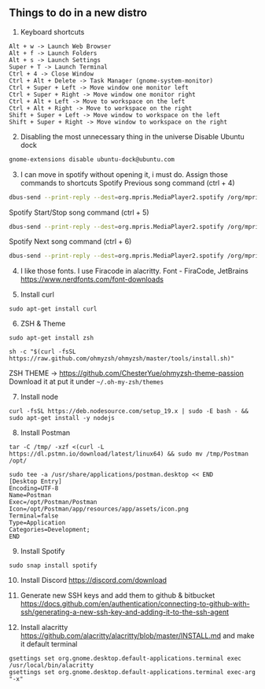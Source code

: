 ## Things to do in a new distro


1. Keyboard shortcuts
```console
Alt + w -> Launch Web Browser
Alt + f -> Launch Folders 
Alt + s -> Launch Settings
Super + T -> Launch Terminal
Ctrl + 4 -> Close Window
Ctrl + Alt + Delete -> Task Manager (gnome-system-monitor)
Ctrl + Super + Left -> Move window one monitor left
Ctrl + Super + Right -> Move window one monitor right
Ctrl + Alt + Left -> Move to workspace on the left
Ctrl + Alt + Right -> Move to workspace on the right
Shift + Super + Left -> Move window to workspace on the left
Shift + Super + Right -> Move window to workspace on the right
```
2. Disabling the most unnecessary thing in the universe
Disable Ubuntu dock
```bash
gnome-extensions disable ubuntu-dock@ubuntu.com
```

3. I can move in spotify without opening it, i must do. Assign those commands to shortcuts
Spotify Previous song command (ctrl + 4)
```bash
dbus-send --print-reply --dest=org.mpris.MediaPlayer2.spotify /org/mpris/MediaPlayer2 org.mpris.MediaPlayer2.Player.Previous
```
Spotify Start/Stop song command (ctrl + 5)
```bash
dbus-send --print-reply --dest=org.mpris.MediaPlayer2.spotify /org/mpris/MediaPlayer2 org.mpris.MediaPlayer2.Player.PlayPause
```
Spotify Next song command (ctrl + 6)
```bash
dbus-send --print-reply --dest=org.mpris.MediaPlayer2.spotify /org/mpris/MediaPlayer2 org.mpris.MediaPlayer2.Player.Next
```
4. I like those fonts. I use Firacode in alacritty.
Font - FiraCode, JetBrains
https://www.nerdfonts.com/font-downloads

5. Install curl
```
sudo apt-get install curl
```

6. ZSH & Theme
```
sudo apt-get install zsh

sh -c "$(curl -fsSL https://raw.github.com/ohmyzsh/ohmyzsh/master/tools/install.sh)"

```
ZSH THEME -> https://github.com/ChesterYue/ohmyzsh-theme-passion
Download it at put it under ` ~/.oh-my-zsh/themes `

7. Install node
```
curl -fsSL https://deb.nodesource.com/setup_19.x | sudo -E bash - && sudo apt-get install -y nodejs
```

8. Install Postman
```
tar -C /tmp/ -xzf <(curl -L https://dl.pstmn.io/download/latest/linux64) && sudo mv /tmp/Postman /opt/
```
```
sudo tee -a /usr/share/applications/postman.desktop << END
[Desktop Entry]
Encoding=UTF-8
Name=Postman
Exec=/opt/Postman/Postman
Icon=/opt/Postman/app/resources/app/assets/icon.png
Terminal=false
Type=Application
Categories=Development;
END
```

9. Install Spotify
```
sudo snap install spotify
```

10. Install Discord
https://discord.com/download

11. Generate new SSH keys and add them to github & bitbucket
https://docs.github.com/en/authentication/connecting-to-github-with-ssh/generating-a-new-ssh-key-and-adding-it-to-the-ssh-agent

12. Install alacritty https://github.com/alacritty/alacritty/blob/master/INSTALL.md
and make it default terminal
```
gsettings set org.gnome.desktop.default-applications.terminal exec /usr/local/bin/alacritty
gsettings set org.gnome.desktop.default-applications.terminal exec-arg "-x"
```
